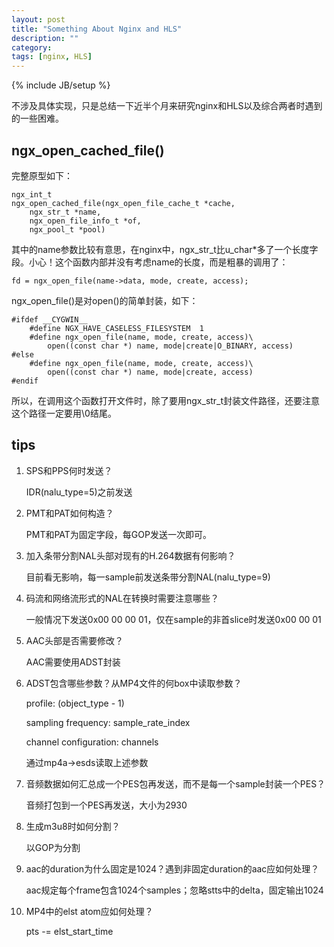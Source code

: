 ```yaml
---
layout: post
title: "Something About Nginx and HLS"
description: ""
category: 
tags: [nginx, HLS]
---
```

{% include JB/setup %}

不涉及具体实现，只是总结一下近半个月来研究nginx和HLS以及综合两者时遇到的一些困难。

## ngx_open_cached_file()

完整原型如下：

	ngx_int_t
	ngx_open_cached_file(ngx_open_file_cache_t *cache, 
		ngx_str_t *name,
		ngx_open_file_info_t *of, 
		ngx_pool_t *pool)

其中的name参数比较有意思，在nginx中，ngx_str_t比u_char\*多了一个长度字段。小心！这个函数内部并没有考虑name的长度，而是粗暴的调用了：

	fd = ngx_open_file(name->data, mode, create, access);

ngx_open_file()是对open()的简单封装，如下：

	#ifdef __CYGWIN__
		#define NGX_HAVE_CASELESS_FILESYSTEM  1
		#define ngx_open_file(name, mode, create, access)\
			open((const char *) name, mode|create|O_BINARY, access)
	#else
		#define ngx_open_file(name, mode, create, access)\
			open((const char *) name, mode|create, access)
	#endif

所以，在调用这个函数打开文件时，除了要用ngx_str_t封装文件路径，还要注意这个路径一定要用\0结尾。

## tips
1. SPS和PPS何时发送？

	IDR(nalu_type=5)之前发送

2. PMT和PAT如何构造？

	PMT和PAT为固定字段，每GOP发送一次即可。

3. 加入条带分割NAL头部对现有的H.264数据有何影响？

	目前看无影响，每一sample前发送条带分割NAL(nalu_type=9)

4. 码流和网络流形式的NAL在转换时需要注意哪些？

	一般情况下发送0x00 00 00 01，仅在sample的非首slice时发送0x00 00 01

5. AAC头部是否需要修改？

	AAC需要使用ADST封装

6. ADST包含哪些参数？从MP4文件的何box中读取参数？

	profile: (object_type - 1)

	sampling frequency: sample_rate_index
	
	channel configuration: channels
	
	通过mp4a->esds读取上述参数

7. 音频数据如何汇总成一个PES包再发送，而不是每一个sample封装一个PES？

	音频打包到一个PES再发送，大小为2930

8. 生成m3u8时如何分割？

	以GOP为分割

9. aac的duration为什么固定是1024？遇到非固定duration的aac应如何处理？

	aac规定每个frame包含1024个samples；忽略stts中的delta，固定输出1024

10. MP4中的elst atom应如何处理？

	pts -= elst_start_time
